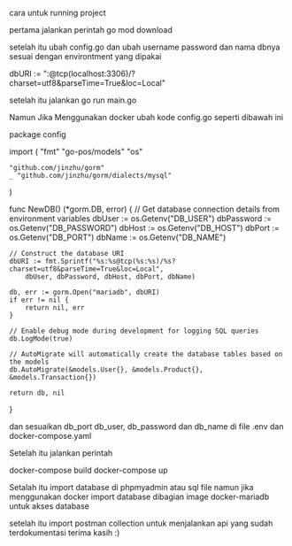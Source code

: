 cara untuk running project

pertama jalankan perintah go mod download

setelah itu ubah config.go dan ubah username password dan nama dbnya sesuai dengan environtment yang dipakai

dbURI := "<user>:<password>@tcp(localhost:3306)/<dbname>?charset=utf8&parseTime=True&loc=Local"

setelah itu jalankan go run main.go

Namun Jika Menggunakan docker ubah kode config.go seperti dibawah ini

package config

import (
"fmt"
"go-pos/models"
"os"

    "github.com/jinzhu/gorm"
    _ "github.com/jinzhu/gorm/dialects/mysql"

)

func NewDB() (\*gorm.DB, error) {
// Get database connection details from environment variables
dbUser := os.Getenv("DB_USER")
dbPassword := os.Getenv("DB_PASSWORD")
dbHost := os.Getenv("DB_HOST")
dbPort := os.Getenv("DB_PORT")
dbName := os.Getenv("DB_NAME")

    // Construct the database URI
    dbURI := fmt.Sprintf("%s:%s@tcp(%s:%s)/%s?charset=utf8&parseTime=True&loc=Local",
    	dbUser, dbPassword, dbHost, dbPort, dbName)

    db, err := gorm.Open("mariadb", dbURI)
    if err != nil {
    	return nil, err
    }

    // Enable debug mode during development for logging SQL queries
    db.LogMode(true)

    // AutoMigrate will automatically create the database tables based on the models
    db.AutoMigrate(&models.User{}, &models.Product{}, &models.Transaction{})

    return db, nil

}

dan sesuaikan db_port db_user, db_password dan db_name di file .env dan docker-compose.yaml

Setelah itu jalankan perintah

docker-compose build
docker-compose up

Setalah itu import database di phpmyadmin atau sql file namun jika menggunakan docker import database dibagian image docker-mariadb untuk akses database

setelah itu import postman collection untuk menjalankan api yang sudah terdokumentasi terima kasih :)
